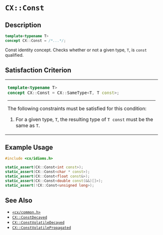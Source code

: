 # `CX::Const`
## Description
<area id="no-interactive-code"></area>
```c++
template<typename T>
concept CX::Const = /*...*/;
```
Const identity concept. Checks whether or not a given type, `T`,
is `const` qualified.

## Satisfaction Criterion
<table id="member-function-table">
 <tr><td>

  ```c++
  template<typename T>
  concept CX::Const = CX::SameType<T, T const>;
  ```
  ---
  The following constraints must be satisfied for this condition:
  1. For a given type, `T`, the resulting type of `T const` must
     be the same as `T`.

 </td></tr>
</table>

## Example Usage
```c++
#include <cx/idioms.h>

static_assert(CX::Const<int const>);
static_assert(CX::Const<char * const>);
static_assert(CX::Const<float const&>);
static_assert(CX::Const<double const(&&)[]>);
static_assert(!CX::Const<unsigned long>);
```

## See Also
 - [`<cx/common.h>`](../cx_common_h.md)
 - [`CX::ConstDecayed`](./const_decayed.md)
 - [`CX::ConstVolatileDecayed`](./const_volatile_decayed.md)
 - [`CX::ConstVolatilePropagated`](const_volatile_propagated.md)
